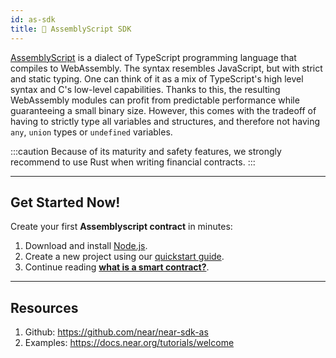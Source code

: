```yaml
---
id: as-sdk
title: 🚀 AssemblyScript SDK
---
```


[AssemblyScript](https://www.assemblyscript.org/) is a dialect of TypeScript programming language that compiles to WebAssembly. The syntax resembles JavaScript, but with strict and static typing. One can think of it as a mix of TypeScript's high level syntax and C's low-level capabilities. Thanks to this, the resulting WebAssembly modules can profit from predictable performance while guaranteeing a small binary size. However, this comes with the tradeoff of having to strictly type all variables and structures, and therefore not having `any`, `union` types or `undefined` variables.

:::caution
Because of its maturity and safety features, we strongly recommend to use Rust when writing financial contracts.
:::

---

## Get Started Now!
Create your first **Assemblyscript contract** in minutes:
1. Download and install [Node.js](https://nodejs.org/en/download/).
2. Create a new project using our [quickstart guide](./quickstart.md).
3. Continue reading **[what is a smart contract?](./contracts/whatiscontract.md)**.

---

## Resources
1. Github: https://github.com/near/near-sdk-as
2. Examples: https://docs.near.org/tutorials/welcome
